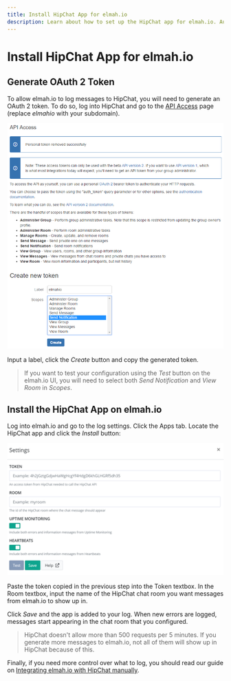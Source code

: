 ```yaml
---
title: Install HipChat App for elmah.io
description: Learn about how to set up the HipChat app for elmah.io. Automatically notify your team on HipChat when new errors are logged to elmah.io.
---
```


# Install HipChat App for elmah.io

## Generate OAuth 2 Token

To allow elmah.io to log messages to HipChat, you will need to generate an OAuth 2 token. To do so, log into HipChat and go to the [API Access](https://elmahio.hipchat.com/account/api) page (replace *elmahio* with your subdomain).

![OAuth Tokens Page](/images/apps/hipchat/generate_token.png)

Input a label, click the *Create* button and copy the generated token.

> If you want to test your configuration using the _Test_ button on the elmah.io UI, you will need to select both _Send Notification_ and _View Room_ in _Scopes_.

## Install the HipChat App on elmah.io

Log into elmah.io and go to the log settings. Click the Apps tab. Locate the HipChat app and click the *Install* button:

![Install HipChat App](/images/apps/hipchat/install_hipchat.png)

Paste the token copied in the previous step into the Token textbox. In the Room textbox, input the name of the HipChat chat room you want messages from elmah.io to show up in.

Click *Save* and the app is added to your log. When new errors are logged, messages start appearing in the chat room that you configured.

> HipChat doesn't allow more than 500 requests per 5 minutes. If you generate more messages to elmah.io, not all of them will show up in HipChat because of this.

Finally, if you need more control over what to log, you should read our guide on [Integrating elmah.io with HipChat manually](https://docs.elmah.io/integrate-elmah-io-with-hipchat/).